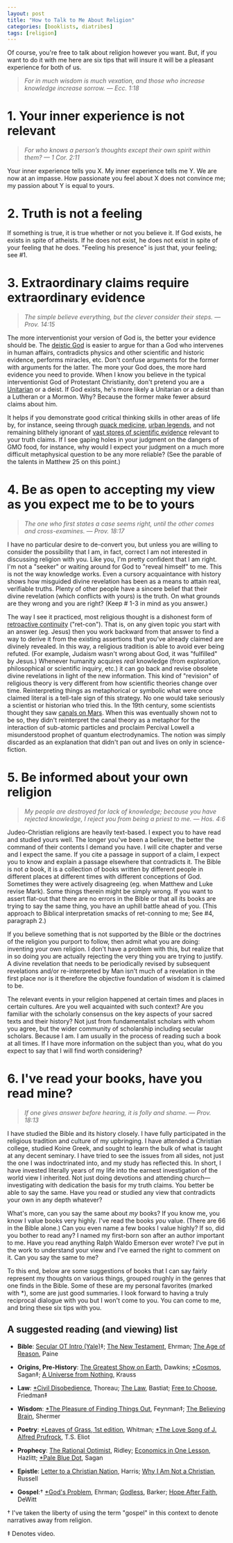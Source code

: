 ```yaml
---
layout: post
title: "How to Talk to Me About Religion"
categories: [booklists, diatribes]
tags: [religion]
---
```

Of course, you're free to talk about religion however you want. But, if you want to do it with me here are six tips that will insure it will be a pleasant experience for both of us.

> _For in much wisdom is much vexation, and those who increase knowledge increase sorrow. — Ecc. 1:18_

# 1. Your inner experience is not relevant

> _For who knows a person’s thoughts except their own spirit within them? — 1 Cor. 2:11_


Your inner experience tells you X. My inner experience tells me Y. We are now at an impasse. How passionate you feel about X does not convince me; my passion about Y is equal to yours.

# 2. Truth is not a feeling

If something is true, it is true whether or not you believe it. If God exists, he exists in spite of atheists. If he does not exist, he does not exist in spite of your feeling that he does. "Feeling his presence" is just that, your feeling; see #1.

# 3. Extraordinary claims require extraordinary evidence

> _The simple believe everything, but the clever consider their steps. — Prov. 14:15_

The more interventionist your version of God is, the better your evidence should be. The [deistic God](http://en.wikipedia.org/wiki/Deism) is easier to argue for than a God who intervenes in human affairs, contradicts physics and other scientific and historic evidence, performs miracles, etc. Don't confuse arguments for the former with arguments for the latter. The more your God does, the more hard evidence you need to provide. When I know you believe in the typical interventionist God of Protestant Christianity, don't pretend you are a [Unitarian](http://en.wikipedia.org/wiki/Unitarianism) or a deist. If God exists, he's more likely a Unitarian or a deist than a Lutheran or a Mormon. Why? Because the former make fewer absurd claims about him.

It helps if you demonstrate good critical thinking skills in other areas of life by, for instance, seeing through [quack medicine](http://en.wikipedia.org/wiki/Kevin_Trudeau), [urban legends](http://www.snopes.com), and not remaining blithely ignorant of [vast stores of scientific evidence](http://evolution.berkeley.edu) relevant to your truth claims. If I see gaping holes in your judgment on the dangers of GMO food, for instance, why would I expect your judgment on a much more difficult metaphysical question to be any more reliable? (See the parable of the talents in Matthew 25 on this point.)

# 4. Be as open to accepting my view as you expect me to be to yours

> _The one who first states a case seems right, until the other comes and cross-examines. — Prov. 18:17_

I have no particular desire to de-convert you, but unless you are willing to consider the possibility that I am, in fact, correct I am not interested in discussing religion with you. Like you, I'm pretty confident that I am right. I'm not a "seeker" or waiting around for God to "reveal himself" to me. This is not the way knowledge works. Even a cursory acquaintance with history shows how misguided divine revelation has been as a means to attain real, verifiable truths. Plenty of other people have a sincere belief that their divine revelation (which conflicts with yours) is the truth. On what grounds are they wrong and you are right? (Keep # 1-3 in mind as you answer.)

The way I see it practiced, most religious thought is a dishonest form of [retroactive continuity](http://en.wikipedia.org/wiki/Retcon) ("ret-con"). That is, on any given topic you start with an answer (eg. Jesus) then you work backward from that answer to find a way to derive it from the existing assertions that you've already claimed are divinely revealed. In this way, a religious tradition is able to avoid ever being refuted. (For example, Judaism wasn't wrong about God, it was "fulfilled" by Jesus.) Whenever humanity acquires *real* knowledge (from exploration, philosophical or scientific inquiry, etc.) it can go back and revise obsolete divine revelations in light of the new information. This kind of "revision" of religious theory is very different from how scientific theories change over time. Reinterpreting things as metaphorical or symbolic what were once claimed literal is a tell-tale sign of this strategy. No one would take seriously a scientist or historian who tried this. In the 19th century, some scientists thought they saw [canals on Mars](http://en.wikipedia.org/wiki/Mars_canals). When this was eventually shown not to be so, they didn't reinterpret the canal theory as a metaphor for the interaction of sub-atomic particles and proclaim Percival Lowell a misunderstood prophet of quantum electrodynamics. The notion was simply discarded as an explanation that didn't pan out and lives on only in science-fiction.

# 5. Be informed about your own religion

> _My people are destroyed for lack of knowledge; because you have rejected knowledge, I reject you from being a priest to me. — Hos. 4:6_

Judeo-Christian religions are heavily text-based. I expect you to have read and studied yours well. The longer you've been a believer, the better the command of their contents I demand you have. I will cite chapter and verse and I expect the same. If you cite a passage in support of a claim, I expect you to know and explain a passage elsewhere that contradicts it. The Bible is not *a* book, it is a collection of books written by different people in different places at different times with different conceptions of God. Sometimes they were actively disagreeing (eg. when Matthew and Luke revise Mark). Some things therein might be simply wrong. If you want to assert flat-out that there are no errors in the Bible or that all its books are trying to say the same thing, you have an uphill battle ahead of you. (This approach to Biblical interpretation smacks of ret-conning to me; See #4, paragraph 2.)

If you believe something that is not supported by the Bible or the doctrines of the religion you purport to follow, then admit what you are doing: inventing your own religion. I don't have a problem with this, but realize that in so doing you are actually rejecting the very thing you are trying to justify. A divine revelation that needs to be periodically revised by subsequent revelations and/or re-interpreted by Man isn't much of a revelation in the first place nor is it therefore the objective foundation of wisdom it is claimed to be.

The relevant events in your religion happened at certain times and places in certain cultures. Are you well acquainted with such context? Are you familiar with the scholarly consensus on the key aspects of your sacred texts and their history? Not just from fundamentalist scholars with whom you agree, but the wider community of scholarship including secular scholars. Because I am. I am usually in the process of reading such a book at all times. If I have more information on the subject than you, what do you expect to say that I will find worth considering?

# 6. I've read your books, have you read mine?

> _If one gives answer before hearing, it is folly and shame. — Prov. 18:13_

I have studied the Bible and its history closely. I have fully participated in the religious tradition and culture of my upbringing. I have attended a Christian college, studied Koine Greek, and sought to learn the bulk of what is taught at any decent seminary. I have tried to see the issues from all sides, not just the one I was indoctrinated into, and my study has reflected this. In short, I have invested literally years of my life into the earnest investigation of the world view I inherited. Not just doing devotions and attending church—investigating with dedication the basis for my truth claims. You better be able to say the same. Have you read or studied any view that contradicts your own in any depth whatever?

What's more, can you say the same about *my* books? If you know me, you know I value books very highly. I've read the books *you* value. (There are 66 in the Bible alone.) Can you even name a few books I value highly? If so, did you bother to read any? I named my first-born son after an author important to me. Have you read anything Ralph Waldo Emerson ever wrote? I've put in the work to understand your view and I've earned the right to comment on it. Can you say the same to me?

To this end, below are some suggestions of books that I can say fairly represent my thoughts on various things, grouped roughly in the genres that one finds in the Bible. Some of these are my personal favorites (marked with *), some are just good summaries. I look forward to having a truly reciprocal dialogue with you but I won't come to you. You can come to me, and bring these six tips with you.

## A suggested reading (and viewing) list

* **Bible**: [Secular OT Intro (Yale)](http://oyc.yale.edu/religious-studies/rlst-145)‡; [The New Testament](http://amzn.to/2n9wxq4), Ehrman; [The Age of Reason](http://amzn.to/2niDRjH), Paine

* **Origins, Pre-History**: [The Greatest Show on Earth](http://amzn.to/2niqzDO), Dawkins; [*Cosmos](https://www.youtube.com/playlist?list=PLBA8DC67D52968201), Sagan‡; [A Universe from Nothing](http://amzn.to/2n9wgnl), Krauss

* **Law**: [*Civil Disobedience](http://amzn.to/2n9DlUT), Thoreau; [The Law](http://amzn.to/2n9E5t6), Bastiat; [Free to Choose](http://www.freetochoose.tv/), Friedman‡

* **Wisdom**: [*The Pleasure of Finding Things Out](https://www.youtube.com/watch?v=Bgaw9qe7DEE), Feynman‡; [The Believing Brain](http://amzn.to/2nin3cF), Shermer

* **Poetry**: [*Leaves of Grass, 1st edition](http://amzn.to/2n9H7h7), Whitman; [*The Love Song of J. Alfred Prufrock](http://amzn.to/2nwyLky), T.S. Eliot

* **Prophecy**: [The Rational Optimist](http://amzn.to/2nitcps), Ridley; [Economics in One Lesson](http://amzn.to/2nGaQzp), Hazlitt; [*Pale Blue Dot](http://amzn.to/2n9ED28), Sagan

* **Epistle**: [Letter to a Christian Nation](http://amzn.to/2niijnk), Harris; [Why I Am Not a Christian](http://users.drew.edu/~jlenz/whynot.html), Russell

* **Gospel**:† [*God's Problem](http://amzn.to/2o0a8cs), Ehrman; [Godless](http://amzn.to/2nGqxH6), Barker; [Hope After Faith](http://amzn.to/2nGoW45), DeWitt

† I've taken the liberty of using the term "gospel" in this context to denote narratives away from religion.

‡ Denotes video.

